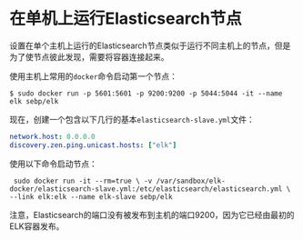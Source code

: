 # 在单机上运行Elasticsearch节点

设置在单个主机上运行的Elasticsearch节点类似于运行不同主机上的节点，但是为了使节点彼此发现，需要将容器连接起来。

使用主机上常用的`docker`命令启动第一个节点：

`$ sudo docker run -p 5601:5601 -p 9200:9200 -p 5044:5044 -it --name elk sebp/elk`

现在，创建一个包含以下几行的基本`elasticsearch-slave.yml`文件：

```yml
network.host: 0.0.0.0
discovery.zen.ping.unicast.hosts: ["elk"]
```

使用以下命令启动节点：

` sudo docker run -it --rm=true \
  -v /var/sandbox/elk-docker/elasticsearch-slave.yml:/etc/elasticsearch/elasticsearch.yml \
  --link elk:elk --name elk-slave sebp/elk`

注意，Elasticsearch的端口没有被发布到主机的端口9200，因为它已经由最初的ELK容器发布。